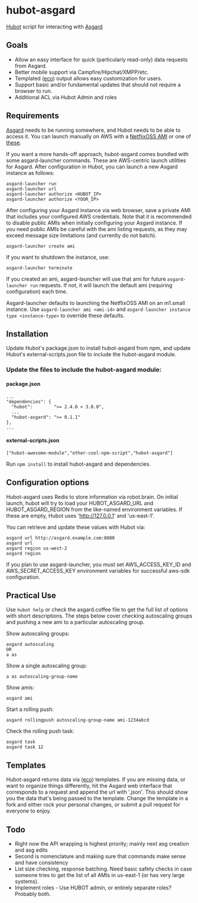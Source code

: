 hubot-asgard
============

[Hubot](http://hubot.github.com/) script for interacting with [Asgard](https://github.com/Netflix/asgard)

## Goals
* Allow an easy interface for quick (particularly read-only) data requests from Asgard. 
* Better mobile support via Campfire/Hipchat/XMPP/etc.
* Templated ([eco](https://github.com/sstephenson/eco)) output allows easy customization for users.
* Support basic and/or fundamental updates that should not require a browser to run.
* Additional ACL via Hubot Admin and roles


## Requirements

[Asgard](https://github.com/Netflix/asgard) needs to be running somewhere, and Hubot needs to be able to access it. You can launch manually on AWS with a [NetflixOSS AMI](http://netflix.github.io/#amis) or one of [these](http://imperialwicket.com/netflix-asgard-12-ami-updates).

If you want a more hands-off approach, hubot-asgard comes bundled with some asgard-launcher commands. These are AWS-centric launch utilities for Asgard. After configuration in Hubot, you can launch a new Asgard instance as follows:

    asgard-launcher run
    asgard-launcher url
    asgard-launcher authorize <HUBOT_IP>
    asgard-launcher authorize <YOUR_IP>

After configuring your Asgard instance via web browser, save a private AMI that includes your configured AWS credentials. Note that it is recommended to disable public AMIs when initially configuring your Asgard instance. If you need public AMIs be careful with the ami listing requests, as they may exceed message size limitations (and currenlty do not batch).

    asgard-launcher create ami

If you want to shutdown the instance, use:

    asgard-launcher terminate

If you created an ami, asgard-launcher will use that ami for future `asgard-launcher run` requests. If not, it will launch the default ami (requiring configuration) each time.

Asgard-launcher defaults to launching the NetflixOSS AMI on an m1.small instance. Use `asgard-launcher ami <ami-id>` and `asgard-launcher instance type <instance-type>` to override these defaults. 


## Installation

Update Hubot's package.json to install hubot-asgard from npm, and update Hubot's external-scripts.json file to include the hubot-asgard module.

### Update the files to include the hubot-asgard module:

#### package.json
    ...
    "dependencies": {
      "hubot":        ">= 2.4.0 < 3.0.0",
      ...
      "hubot-asgard": ">= 0.1.1"
    },
    ...

#### external-scripts.json
    ["hubot-awesome-module","other-cool-npm-script","hubot-asgard"]

Run `npm install` to install hubot-asgard and dependencies.


## Configuration options

Hubot-asgard uses Redis to store information via robot.brain. On initial launch, hubot will try to load your HUBOT_ASGARD_URL and HUBOT_ASGARD_REGION from the like-named environment variables. If these are empty, Hubot uses 'http://127.0.0.1' and 'us-east-1'.

You can retrieve and update these values with Hubot via:

    asgard url http://asgard.example.com:8080
    asgard url
    asgard region us-west-2
    asgard region

If you plan to use asgard-launcher, you must set AWS_ACCESS_KEY_ID and AWS_SECRET_ACCESS_KEY environment variables for successful aws-sdk configuration.


## Practical Use

Use `hubot help` or check the asgard.coffee file to get the full list of options with short descriptions. The steps below cover checking autoscaling groups and pushing a new ami to a particular autoscaling group. 

Show autoscaling groups:

    asgard autoscaling
    OR
    a as

Show a single autoscaling group:

    a as autoscaling-group-name

Show amis:

    asgard ami

Start a rolling push:

    asgard rollingpush autoscaling-group-name ami-1234abcd

Check the rolling push task:

    asgard task
    asgard task 12


## Templates

Hubot-asgard returns data via ([eco](https://github.com/sstephenson/eco)) templates. If you are missing data, or want to organize things differently, hit the Asgard web interface that corresponds to a request and append the url with '.json'. This should show you the data that's being passed to the template. Change the template in a fork and either rock your personal changes, or submit a pull request for everyone to enjoy.


## Todo

* Right now the API wrapping is highest priority; mainly next asg creation and asg edits
* Second is nomenclature and making sure that commands make sense and have consistency
* List size checking, response batching. Need basic safety checks in case someone tries to get the list of all AMIs in us-east-1 (or has very large systems).
* Implement roles - Use HUBOT admin, or entirely separate roles? Probably both.
